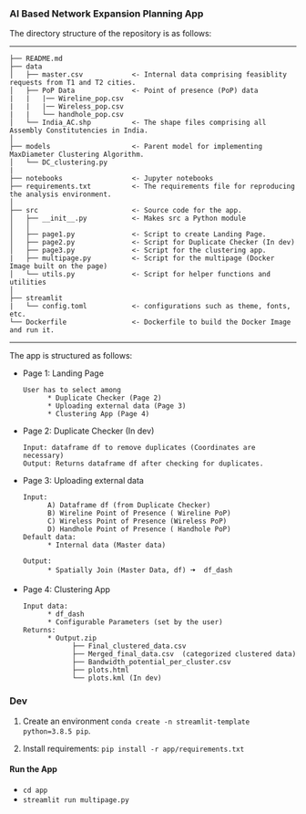 ### AI Based Network Expansion Planning App
The directory structure of the repository is as follows:

--------



    ├── README.md          
    ├── data
    │   ├── master.csv            <- Internal data comprising feasiblity requests from T1 and T2 cities.
    │   ├── PoP Data              <- Point of presence (PoP) data
    |   |   |── Wireline_pop.csv  
    |   |   |── Wireless_pop.csv
    |   |   └── handhole_pop.csv
    │   └── India_AC.shp          <- The shape files comprising all Assembly Constitutencies in India.
    │
    ├── models                    <- Parent model for implementing MaxDiameter Clustering Algorithm. 
    │   └── DC_clustering.py
    |
    ├── notebooks                 <- Jupyter notebooks  
    ├── requirements.txt          <- The requirements file for reproducing the analysis environment.
    │ 
    ├── src                       <- Source code for the app.
    │   ├── __init__.py           <- Makes src a Python module
    │   │
    │   ├── page1.py              <- Script to create Landing Page.  
    │   ├── page2.py              <- Script for Duplicate Checker (In dev) 
    │   ├── page3.py              <- Script for the clustering app. 
    |   ├── multipage.py          <- Script for the multipage (Docker Image built on the page)
    │   └── utils.py              <- Script for helper functions and utilities
    │
    ├── streamlit
    |   └── config.toml           <- configurations such as theme, fonts, etc.
    └── Dockerfile                <- Dockerfile to build the Docker Image and run it.
    


--------

The app is structured as follows:
* Page 1: Landing Page
  
      User has to select among
            * Duplicate Checker (Page 2)
            * Uploading external data (Page 3)
            * Clustering App (Page 4)
* Page 2: Duplicate Checker (In dev)

      Input: dataframe df to remove duplicates (Coordinates are necessary)
      Output: Returns dataframe df after checking for duplicates.
* Page 3: Uploading external data 

      Input: 
            A) Dataframe df (from Duplicate Checker)
            B) Wireline Point of Presence ( Wireline PoP)
            C) Wireless Point of Presence (Wireless PoP)
            D) Handhole Point of Presence ( Handhole PoP)
      Default data: 
            * Internal data (Master data)
      
      Output:
            * Spatially Join (Master Data, df) 🠆  df_dash
* Page 4: Clustering App
      
      Input data:
            * df_dash 
            * Configurable Parameters (set by the user)
      Returns:
            * Output.zip
                  ├── Final_clustered_data.csv
                  ├── Merged_final_data.csv  (categorized clustered data)
                  ├── Bandwidth_potential_per_cluster.csv
                  ├── plots.html 
                  └── plots.kml (In dev)

### Dev

1. Create an environment ```conda create -n streamlit-template python=3.8.5 pip```.

2. Install requirements: ```pip install -r app/requirements.txt```

#### Run the App
* ```cd app```
* ```streamlit run multipage.py```
